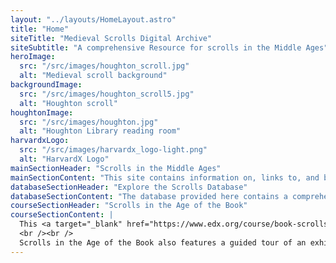 ```yaml
---
layout: "../layouts/HomeLayout.astro"
title: "Home"
siteTitle: "Medieval Scrolls Digital Archive"
siteSubtitle: "A comprehensive Resource for scrolls in the Middle Ages"
heroImage:
  src: "/src/images/houghton_scroll.jpg"
  alt: "Medieval scroll background"
backgroundImage:
  src: "/src/images/houghton_scroll5.jpg"
  alt: "Houghton scroll"
houghtonImage:
  src: "/src/images/houghton.jpg"
  alt: "Houghton Library reading room"
harvardxLogo:
  src: "/src/images/harvardx_logo-light.png"
  alt: "HarvardX Logo"
mainSectionHeader: "Scrolls in the Middle Ages"
mainSectionContent: "This site contains information on, links to, and bibliography for all known Western literary scrolls. This online resource will be updated regularly, and provides a single source of comprehensive information about scrolls in the Middle Ages."
databaseSectionHeader: "Explore the Scrolls Database"
databaseSectionContent: "The database provided here contains a comprehensive list of Medieval scrolls, which generally are mentioned only occasionally or in passing, in discussions of the history of the book, or in references to scroll format when it is used for a particular type of text."
courseSectionHeader: "Scrolls in the Age of the Book"
courseSectionContent: |
  This <a target="_blank" href="https://www.edx.org/course/book-scrolls-age-book-harvardx-hum1-2x">free online course</a>, led by Professor Thomas Forrest Kelly, provides an introduction to the making and use of scrolls in the European Middle Ages. Participants in this course will see and examine in detail a number of beautiful objects, and come to understand the thinking of those who chose the scroll format for their texts.
  <br /><br />
  Scrolls in the Age of the Book also features a guided tour of an exhibition on Harvard University's collection of medieval scrolls, held at Houghton Library, Harvard's special collections library, in Spring 2014. Each scroll featured in the exhibit has been fully digitized by Harvard's Preservation Services division, and participants will have the opportunity to interact with them in unprecedented fashion using Mirador, a state-of-the-art image viewer developed by Harvard and Stanford Universities.
---
```

